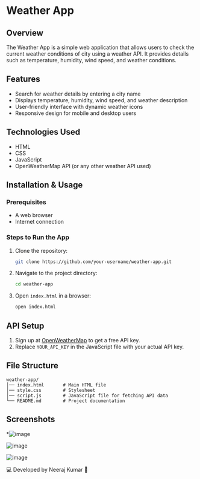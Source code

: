 # Weather App

## Overview

The Weather App is a simple web application that allows users to check the current weather conditions of city using a weather API. It provides details such as temperature, humidity, wind speed, and weather conditions.

## Features

- Search for weather details by entering a city name
- Displays temperature, humidity, wind speed, and weather description
- User-friendly interface with dynamic weather icons
- Responsive design for mobile and desktop users

## Technologies Used

- HTML
- CSS
- JavaScript
- OpenWeatherMap API (or any other weather API used)

## Installation & Usage

### Prerequisites

- A web browser
- Internet connection

### Steps to Run the App

1. Clone the repository:
   ```sh
   git clone https://github.com/your-username/weather-app.git
   ```
2. Navigate to the project directory:
   ```sh
   cd weather-app
   ```
3. Open `index.html` in a browser:
   ```sh
   open index.html
   ```

## API Setup

1. Sign up at [OpenWeatherMap](https://openweathermap.org/) to get a free API key.
2. Replace `YOUR_API_KEY` in the JavaScript file with your actual API key.

## File Structure

```
weather-app/
│── index.html       # Main HTML file
│── style.css        # Stylesheet
│── script.js        # JavaScript file for fetching API data
└── README.md        # Project documentation
```

## Screenshots

*![image](https://github.com/user-attachments/assets/e71a2d26-caa1-4344-bcd3-0ad39988f798)

![image](https://github.com/user-attachments/assets/6bb135e9-5d28-40ff-a3ab-f9d6077dc89b)

![image](https://github.com/user-attachments/assets/6b765f18-85cd-4668-adcb-7c9283142514)


💻 Developed by Neeraj Kumar 🚀
